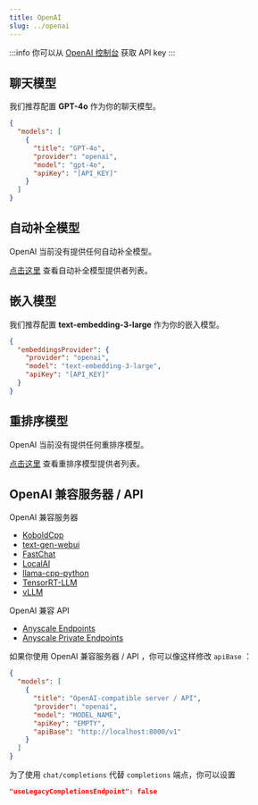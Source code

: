 ```yaml
---
title: OpenAI
slug: ../openai
---
```


:::info
你可以从 [OpenAI 控制台](https://platform.openai.com/account/api-keys) 获取 API key
:::

## 聊天模型

我们推荐配置 **GPT-4o** 作为你的聊天模型。

```json title="config.json"
{
  "models": [
    {
      "title": "GPT-4o",
      "provider": "openai",
      "model": "gpt-4o",
      "apiKey": "[API_KEY]"
    }
  ]
}
```

## 自动补全模型

OpenAI 当前没有提供任何自动补全模型。

[点击这里](../../model-types/autocomplete.md) 查看自动补全模型提供者列表。

## 嵌入模型

我们推荐配置 **text-embedding-3-large** 作为你的嵌入模型。

```json title="config.json"
{
  "embeddingsProvider": {
    "provider": "openai",
    "model": "text-embedding-3-large",
    "apiKey": "[API_KEY]"
  }
}
```

## 重排序模型

OpenAI 当前没有提供任何重排序模型。

[点击这里](../../model-types/reranking.md) 查看重排序模型提供者列表。

## OpenAI 兼容服务器 / API

OpenAI 兼容服务器

- [KoboldCpp](https://github.com/lostruins/koboldcpp)
- [text-gen-webui](https://github.com/oobabooga/text-generation-webui/tree/main/extensions/openai#setup--installation)
- [FastChat](https://github.com/lm-sys/FastChat/blob/main/docs/openai_api.md)
- [LocalAI](https://localai.io/basics/getting_started/)
- [llama-cpp-python](https://github.com/abetlen/llama-cpp-python#web-server)
- [TensorRT-LLM](https://github.com/NVIDIA/trt-llm-as-openai-windows?tab=readme-ov-file#examples)
- [vLLM](https://docs.vllm.ai/en/latest/serving/openai_compatible_server.html)

OpenAI 兼容 API

- [Anyscale Endpoints](https://github.com/khulnasoft/deploy-os-code-llm#others)
- [Anyscale Private Endpoints](https://github.com/khulnasoft/deploy-os-code-llm#anyscale-private-endpoints)

如果你使用 OpenAI 兼容服务器 / API ，你可以像这样修改 `apiBase` ：

```json title="config.json"
{
  "models": [
    {
      "title": "OpenAI-compatible server / API",
      "provider": "openai",
      "model": "MODEL_NAME",
      "apiKey": "EMPTY",
      "apiBase": "http://localhost:8000/v1"
    }
  ]
}
```

为了使用 `chat/completions` 代替 `completions` 端点，你可以设置

```json
"useLegacyCompletionsEndpoint": false
```
